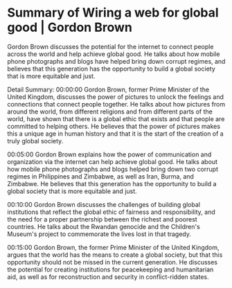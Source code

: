 # Summary of Wiring a web for global good | Gordon Brown

Gordon Brown discusses the potential for the internet to connect people across the world and help achieve global good. He talks about how mobile phone photographs and blogs have helped bring down corrupt regimes, and believes that this generation has the opportunity to build a global society that is more equitable and just.

Detail Summary: 
00:00:00
Gordon Brown, former Prime Minister of the United Kingdom, discusses the power of pictures to unlock the feelings and connections that connect people together. He talks about how pictures from around the world, from different religions and from different parts of the world, have shown that there is a global ethic that exists and that people are committed to helping others. He believes that the power of pictures makes this a unique age in human history and that it is the start of the creation of a truly global society.

00:05:00
Gordon Brown explains how the power of communication and organization via the internet can help achieve global good. He talks about how mobile phone photographs and blogs helped bring down two corrupt regimes in Philippines and Zimbabwe, as well as Iran, Burma, and Zimbabwe. He believes that this generation has the opportunity to build a global society that is more equitable and just.

00:10:00
Gordon Brown discusses the challenges of building global institutions that reflect the global ethic of fairness and responsibility, and the need for a proper partnership between the richest and poorest countries. He talks about the Rwandan genocide and the Children's Museum's project to commemorate the lives lost in that tragedy.

00:15:00
Gordon Brown, the former Prime Minister of the United Kingdom, argues that the world has the means to create a global society, but that this opportunity should not be missed in the current generation. He discusses the potential for creating institutions for peacekeeping and humanitarian aid, as well as for reconstruction and security in conflict-ridden states.

